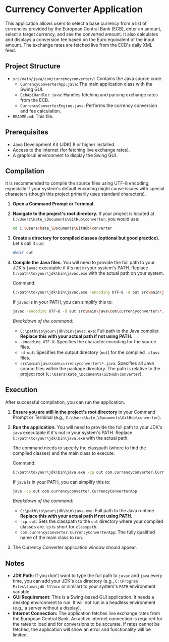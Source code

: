 # Currency Converter Application

This application allows users to select a base currency from a list of currencies provided by the European Central Bank (ECB), enter an amount, select a target currency, and see the converted amount. It also calculates and displays a conversion fee based on the Euro equivalent of the input amount. The exchange rates are fetched live from the ECB's daily XML feed.

## Project Structure

- `src/main/java/com/currencyconverter/`: Contains the Java source code.
  - `CurrencyConverterApp.java`: The main application class with the Swing GUI.
  - `EcbApiHandler.java`: Handles fetching and parsing exchange rates from the ECB.
  - `CurrencyConverterEngine.java`: Performs the currency conversion and fee calculation.
- `README.md`: This file.

## Prerequisites

- Java Development Kit (JDK) 8 or higher installed.
- Access to the internet (for fetching live exchange rates).
- A graphical environment to display the Swing GUI.

## Compilation

It is recommended to compile the source files using UTF-8 encoding, especially if your system's default encoding might cause issues with special characters (though this project primarily uses standard characters).

1.  **Open a Command Prompt or Terminal.**

2.  **Navigate to the project's root directory.**
    If your project is located at `C:\Users\kate_\Documents\GitHub\converter`, you would use:
    ```sh
    cd C:\Users\kate_\Documents\GitHub\converter
    ```

3.  **Create a directory for compiled classes (optional but good practice).**
    Let's call it `out`:
    ```sh
    mkdir out
    ```

4.  **Compile the Java files.**
    You will need to provide the full path to your JDK's `javac` executable if it's not in your system's PATH. Replace `C:\path\to\your\jdk\bin\javac.exe` with the actual path on your system.

    Command:
    ```sh
    C:\path\to\your\jdk\bin\javac.exe -encoding UTF-8 -d out src\main\java\com\currencyconverter\*.java
    ```
    If `javac` is in your PATH, you can simplify this to:
    ```sh
    javac -encoding UTF-8 -d out src\main\java\com\currencyconverter\*.java
    ```

    *Breakdown of the command:*
    - `C:\path\to\your\jdk\bin\javac.exe`: Full path to the Java compiler. **Replace this with your actual path if not using PATH.**
    - `-encoding UTF-8`: Specifies the character encoding for the source files.
    - `-d out`: Specifies the output directory (`out`) for the compiled `.class` files.
    - `src\main\java\com\currencyconverter\*.java`: Specifies all Java source files within the package directory. The path is relative to the project root (`C:\Users\kate_\Documents\GitHub\converter`).

## Execution

After successful compilation, you can run the application.

1.  **Ensure you are still in the project's root directory** in your Command Prompt or Terminal (e.g., `C:\Users\kate_\Documents\GitHub\converter`).

2.  **Run the application.**
    You will need to provide the full path to your JDK's `java` executable if it's not in your system's PATH. Replace `C:\path\to\your\jdk\bin\java.exe` with the actual path.

    The command needs to specify the classpath (where to find the compiled classes) and the main class to execute.

    Command:
    ```sh
    C:\path\to\your\jdk\bin\java.exe -cp out com.currencyconverter.CurrencyConverterApp
    ```
    If `java` is in your PATH, you can simplify this to:
    ```sh
    java -cp out com.currencyconverter.CurrencyConverterApp
    ```

    *Breakdown of the command:*
    - `C:\path\to\your\jdk\bin\java.exe`: Full path to the Java runtime. **Replace this with your actual path if not using PATH.**
    - `-cp out`: Sets the classpath to the `out` directory where your compiled classes are. `cp` is short for `classpath`.
    - `com.currencyconverter.CurrencyConverterApp`: The fully qualified name of the main class to run.

3.  The Currency Converter application window should appear.

## Notes

-   **JDK Path:** If you don't want to type the full path to `javac` and `java` every time, you can add your JDK's `bin` directory (e.g., `C:\Program Files\Java\jdk-11\bin` or similar) to your system's `PATH` environment variable.
-   **GUI Requirement:** This is a Swing-based GUI application. It needs a desktop environment to run. It will not run in a headless environment (e.g., a server without a display).
-   **Internet Connection:** The application fetches live exchange rates from the European Central Bank. An active internet connection is required for the rates to load and for conversions to be accurate. If rates cannot be fetched, the application will show an error and functionality will be limited.
